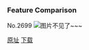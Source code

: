 ### Feature Comparison
No.2699
![图片不见了~~~](https://imgs.xkcd.com/comics/feature_comparison.png)

[原址](https://xkcd.com//2699) [下载](https://imgs.xkcd.com/comics/feature_comparison.png)

